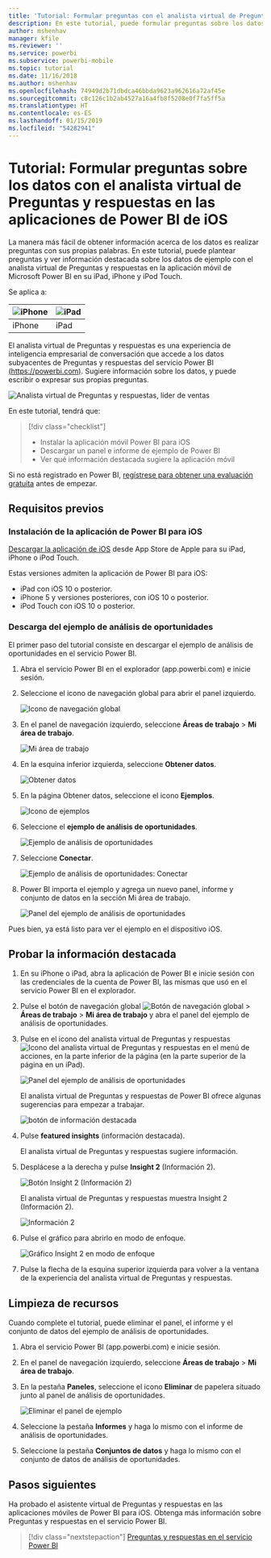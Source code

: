 ```yaml
---
title: 'Tutorial: Formular preguntas con el analista virtual de Preguntas y respuestas en las aplicaciones de iOS'
description: En este tutorial, puede formular preguntas sobre los datos de ejemplo con sus propias palabras con el analista virtual de Preguntas y respuestas de la aplicación móvil de Power BI del dispositivo iOS.
author: mshenhav
manager: kfile
ms.reviewer: ''
ms.service: powerbi
ms.subservice: powerbi-mobile
ms.topic: tutorial
ms.date: 11/16/2018
ms.author: mshenhav
ms.openlocfilehash: 74949d2b71dbdca46bbda9623a962616a72af45e
ms.sourcegitcommit: c8c126c1b2ab4527a16a4fb8f5208e0f7fa5ff5a
ms.translationtype: HT
ms.contentlocale: es-ES
ms.lasthandoff: 01/15/2019
ms.locfileid: "54282941"
---
```

# <a name="tutorial-ask-questions-about-your-data-with-the-qa-virtual-analyst-in-the-power-bi-ios-apps"></a>Tutorial: Formular preguntas sobre los datos con el analista virtual de Preguntas y respuestas en las aplicaciones de Power BI de iOS

La manera más fácil de obtener información acerca de los datos es realizar preguntas con sus propias palabras. En este tutorial, puede plantear preguntas y ver información destacada sobre los datos de ejemplo con el analista virtual de Preguntas y respuestas en la aplicación móvil de Microsoft Power BI en su iPad, iPhone y iPod Touch. 

Se aplica a:

| ![iPhone](./media/tutorial-mobile-apps-ios-qna/iphone-logo-50-px.png) | ![iPad](./media/tutorial-mobile-apps-ios-qna/ipad-logo-50-px.png) |
|:--- |:--- |
| iPhone |iPad |

El analista virtual de Preguntas y respuestas es una experiencia de inteligencia empresarial de conversación que accede a los datos subyacentes de Preguntas y respuestas del servicio Power BI [(https://powerbi.com)](https://powerbi.com). Sugiere información sobre los datos, y puede escribir o expresar sus propias preguntas.

![Analista virtual de Preguntas y respuestas, líder de ventas](./media/tutorial-mobile-apps-ios-qna/power-bi-ios-q-n-a-top-sale-intro.png)

En este tutorial, tendrá que:

> [!div class="checklist"]
> * Instalar la aplicación móvil Power BI para iOS
> * Descargar un panel e informe de ejemplo de Power BI
> * Ver qué información destacada sugiere la aplicación móvil

Si no está registrado en Power BI, [regístrese para obtener una evaluación gratuita](https://app.powerbi.com/signupredirect?pbi_source=web) antes de empezar.

## <a name="prerequisites"></a>Requisitos previos

### <a name="install-the-power-bi-for-ios-app"></a>Instalación de la aplicación de Power BI para iOS
[Descargar la aplicación de iOS](http://go.microsoft.com/fwlink/?LinkId=522062 "Descargue la aplicación de iPhone") desde App Store de Apple para su iPad, iPhone o iPod Touch.

Estas versiones admiten la aplicación de Power BI para iOS:
- iPad con iOS 10 o posterior.
- iPhone 5 y versiones posteriores, con iOS 10 o posterior. 
- iPod Touch con iOS 10 o posterior.

### <a name="download-the-opportunity-analysis-sample"></a>Descarga del ejemplo de análisis de oportunidades
El primer paso del tutorial consiste en descargar el ejemplo de análisis de oportunidades en el servicio Power BI.

1. Abra el servicio Power BI en el explorador (app.powerbi.com) e inicie sesión.

1. Seleccione el icono de navegación global para abrir el panel izquierdo.

    ![Icono de navegación global](./media/tutorial-mobile-apps-ios-qna/power-bi-android-quickstart-global-nav-icon.png)

2. En el panel de navegación izquierdo, seleccione **Áreas de trabajo** > **Mi área de trabajo**.

    ![Mi área de trabajo](./media/tutorial-mobile-apps-ios-qna/power-bi-android-quickstart-my-workspace.png)

3. En la esquina inferior izquierda, seleccione **Obtener datos**.
   
    ![Obtener datos](./media/tutorial-mobile-apps-ios-qna/power-bi-get-data.png)

3. En la página Obtener datos, seleccione el icono **Ejemplos**.
   
   ![Icono de ejemplos](./media/tutorial-mobile-apps-ios-qna/power-bi-samples-icon.png)

4. Seleccione el **ejemplo de análisis de oportunidades**.
 
    ![Ejemplo de análisis de oportunidades](./media/tutorial-mobile-apps-ios-qna/power-bi-oa.png)
 
8. Seleccione **Conectar**.  
  
   ![Ejemplo de análisis de oportunidades: Conectar](./media/tutorial-mobile-apps-ios-qna/opportunity-connect.png)
   
5. Power BI importa el ejemplo y agrega un nuevo panel, informe y conjunto de datos en la sección Mi área de trabajo.
   
   ![Panel del ejemplo de análisis de oportunidades](./media/tutorial-mobile-apps-ios-qna/power-bi-service-opportunity-sample.png)

Pues bien, ya está listo para ver el ejemplo en el dispositivo iOS.

## <a name="try-featured-insights"></a>Probar la información destacada
1. En su iPhone o iPad, abra la aplicación de Power BI e inicie sesión con las credenciales de la cuenta de Power BI, las mismas que usó en el servicio Power BI en el explorador.

1.  Pulse el botón de navegación global ![Botón de navegación global](./media/tutorial-mobile-apps-ios-qna/power-bi-iphone-global-nav-button.png) > **Áreas de trabajo** > **Mi área de trabajo** y abra el panel del ejemplo de análisis de oportunidades.

2. Pulse en el icono del analista virtual de Preguntas y respuestas ![Icono del analista virtual de Preguntas y respuestas](./media/tutorial-mobile-apps-ios-qna/power-bi-ios-q-n-a-icon.png) en el menú de acciones, en la parte inferior de la página (en la parte superior de la página en un iPad).

     ![Panel del ejemplo de análisis de oportunidades](./media/tutorial-mobile-apps-ios-qna/power-bi-ios-qna-opportunity-analysis.png)

     El analista virtual de Preguntas y respuestas de Power BI ofrece algunas sugerencias para empezar a trabajar.

     ![botón de información destacada](./media/tutorial-mobile-apps-ios-qna/power-bi-ios-qna-suggest-insights.png)
3. Pulse **featured insights** (información destacada).

     El analista virtual de Preguntas y respuestas sugiere información.
4. Desplácese a la derecha y pulse **Insight 2** (Información 2).

    ![Botón Insight 2 (Información 2)](./media/tutorial-mobile-apps-ios-qna/power-bi-ios-qna-suggest-insight-2.png)

     El analista virtual de Preguntas y respuestas muestra Insight 2 (Información 2).

    ![Información 2](./media/tutorial-mobile-apps-ios-qna/power-bi-ios-qna-show-insight-2.png)
5. Pulse el gráfico para abrirlo en modo de enfoque.

    ![Gráfico Insight 2 en modo de enfoque](./media/tutorial-mobile-apps-ios-qna/power-bi-ios-qna-open-insight-2.png)
6. Pulse la flecha de la esquina superior izquierda para volver a la ventana de la experiencia del analista virtual de Preguntas y respuestas.

## <a name="clean-up-resources"></a>Limpieza de recursos

Cuando complete el tutorial, puede eliminar el panel, el informe y el conjunto de datos del ejemplo de análisis de oportunidades.

1. Abra el servicio Power BI (app.powerbi.com) e inicie sesión.

2. En el panel de navegación izquierdo, seleccione **Áreas de trabajo** > **Mi área de trabajo**.

3. En la pestaña **Paneles**, seleccione el icono **Eliminar** de papelera situado junto al panel de análisis de oportunidades.

    ![Eliminar el panel de ejemplo](./media/tutorial-mobile-apps-ios-qna/power-bi-service-delete-opportunity-sample.png)

4. Seleccione la pestaña **Informes** y haga lo mismo con el informe de análisis de oportunidades.

5. Seleccione la pestaña **Conjuntos de datos** y haga lo mismo con el conjunto de datos de análisis de oportunidades.


## <a name="next-steps"></a>Pasos siguientes

Ha probado el asistente virtual de Preguntas y respuestas en las aplicaciones móviles de Power BI para iOS. Obtenga más información sobre Preguntas y respuestas en el servicio Power BI.
> [!div class="nextstepaction"]
> [Preguntas y respuestas en el servicio Power BI](../end-user-q-and-a.md)

